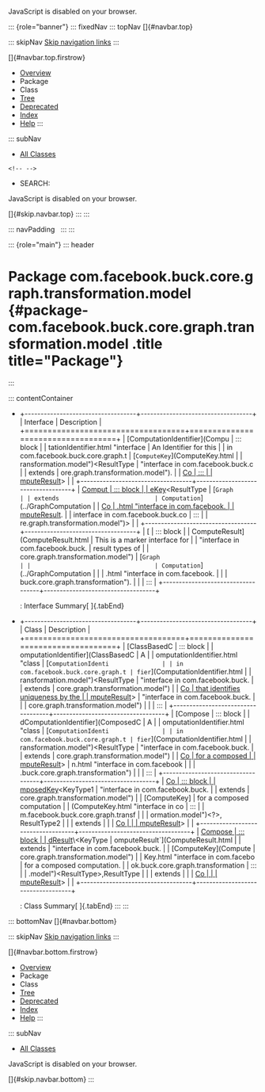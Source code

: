 <div>

JavaScript is disabled on your browser.

</div>

::: {role="banner"}
::: fixedNav
::: topNav
[]{#navbar.top}

::: skipNav
[Skip navigation links](#skip.navbar.top "Skip navigation links")
:::

[]{#navbar.top.firstrow}

-   [Overview](../../../../../../../index.html)
-   Package
-   Class
-   [Tree](package-tree.html)
-   [Deprecated](../../../../../../../deprecated-list.html)
-   [Index](../../../../../../../index-all.html)
-   [Help](../../../../../../../help-doc.html)
:::

::: subNav
-   [All Classes](../../../../../../../allclasses.html)

```{=html}
<!-- -->
```
-   SEARCH:

<div>

<div>

JavaScript is disabled on your browser.

</div>

</div>

[]{#skip.navbar.top}
:::
:::

::: navPadding
 
:::
:::

::: {role="main"}
::: header
# Package com.facebook.buck.core.graph.transformation.model {#package-com.facebook.buck.core.graph.transformation.model .title title="Package"}
:::

::: contentContainer
-   +-----------------------------------+-----------------------------------+
    | Interface                         | Description                       |
    +===================================+===================================+
    | [ComputationIdentifier](Compu     | ::: block                         |
    | tationIdentifier.html "interface  | An Identifier for this            |
    | in com.facebook.buck.core.graph.t | [`ComputeKey`](ComputeKey.html    |
    | ransformation.model")\<ResultType | "interface in com.facebook.buck.c |
    | extends                           | ore.graph.transformation.model"). |
    | [Co                               | :::                               |
    | mputeResult](ComputeResult.html " |                                   |
    | interface in com.facebook.buck.co |                                   |
    | re.graph.transformation.model")\> |                                   |
    +-----------------------------------+-----------------------------------+
    | [Comput                           | ::: block                         |
    | eKey](ComputeKey.html "interface  | This is an interface for all keys |
    | in com.facebook.buck.core.graph.t | to be used in                     |
    | ransformation.model")\<ResultType | [`Graph                           |
    | extends                           | Computation`](../GraphComputation |
    | [Co                               | .html "interface in com.facebook. |
    | mputeResult](ComputeResult.html " | buck.core.graph.transformation"). |
    | interface in com.facebook.buck.co | :::                               |
    | re.graph.transformation.model")\> |                                   |
    +-----------------------------------+-----------------------------------+
    | [                                 | ::: block                         |
    | ComputeResult](ComputeResult.html | This is a marker interface for    |
    |  "interface in com.facebook.buck. | result types of                   |
    | core.graph.transformation.model") | [`Graph                           |
    |                                   | Computation`](../GraphComputation |
    |                                   | .html "interface in com.facebook. |
    |                                   | buck.core.graph.transformation"). |
    |                                   | :::                               |
    +-----------------------------------+-----------------------------------+

    : Interface Summary[ ]{.tabEnd}

-   +-----------------------------------+-----------------------------------+
    | Class                             | Description                       |
    +===================================+===================================+
    | [ClassBasedC                      | ::: block                         |
    | omputationIdentifier](ClassBasedC | A                                 |
    | omputationIdentifier.html "class  | [`ComputationIdenti               |
    | in com.facebook.buck.core.graph.t | fier`](ComputationIdentifier.html |
    | ransformation.model")\<ResultType |  "interface in com.facebook.buck. |
    | extends                           | core.graph.transformation.model") |
    | [Co                               | that identifies uniqueness by the |
    | mputeResult](ComputeResult.html " | class of the                      |
    | interface in com.facebook.buck.co | [`ComputeKey`](ComputeKey.html    |
    | re.graph.transformation.model")\> |  "interface in com.facebook.buck. |
    |                                   | core.graph.transformation.model") |
    |                                   | :::                               |
    +-----------------------------------+-----------------------------------+
    | [Compose                          | ::: block                         |
    | dComputationIdentifier](ComposedC | A                                 |
    | omputationIdentifier.html "class  | [`ComputationIdenti               |
    | in com.facebook.buck.core.graph.t | fier`](ComputationIdentifier.html |
    | ransformation.model")\<ResultType |  "interface in com.facebook.buck. |
    | extends                           | core.graph.transformation.model") |
    | [Co                               | for a composed                    |
    | mputeResult](ComputeResult.html " | [`Grap                            |
    | interface in com.facebook.buck.co | hComputation`](../GraphComputatio |
    | re.graph.transformation.model")\> | n.html "interface in com.facebook |
    |                                   | .buck.core.graph.transformation") |
    |                                   | :::                               |
    +-----------------------------------+-----------------------------------+
    | [Co                               | ::: block                         |
    | mposedKey](ComposedKey.html "clas | The                               |
    | s in com.facebook.buck.core.graph | [`ComputeKey`](ComputeKey.html    |
    | .transformation.model")\<KeyType1 |  "interface in com.facebook.buck. |
    | extends                           | core.graph.transformation.model") |
    | [ComputeKey]                      | for a composed computation        |
    | (ComputeKey.html "interface in co | :::                               |
    | m.facebook.buck.core.graph.transf |                                   |
    | ormation.model")\<?\>,​ResultType2 |                                   |
    | extends                           |                                   |
    | [Co                               |                                   |
    | mputeResult](ComputeResult.html " |                                   |
    | interface in com.facebook.buck.co |                                   |
    | re.graph.transformation.model")\> |                                   |
    +-----------------------------------+-----------------------------------+
    | [Compose                          | ::: block                         |
    | dResult](ComposedResult.html "cla | The                               |
    | ss in com.facebook.buck.core.grap | [`C                               |
    | h.transformation.model")\<KeyType | omputeResult`](ComputeResult.html |
    | extends                           |  "interface in com.facebook.buck. |
    | [ComputeKey](Compute              | core.graph.transformation.model") |
    | Key.html "interface in com.facebo | for a composed computation.       |
    | ok.buck.core.graph.transformation | :::                               |
    | .model")\<ResultType\>,​ResultType |                                   |
    | extends                           |                                   |
    | [Co                               |                                   |
    | mputeResult](ComputeResult.html " |                                   |
    | interface in com.facebook.buck.co |                                   |
    | re.graph.transformation.model")\> |                                   |
    +-----------------------------------+-----------------------------------+

    : Class Summary[ ]{.tabEnd}
:::
:::

::: bottomNav
[]{#navbar.bottom}

::: skipNav
[Skip navigation links](#skip.navbar.bottom "Skip navigation links")
:::

[]{#navbar.bottom.firstrow}

-   [Overview](../../../../../../../index.html)
-   Package
-   Class
-   [Tree](package-tree.html)
-   [Deprecated](../../../../../../../deprecated-list.html)
-   [Index](../../../../../../../index-all.html)
-   [Help](../../../../../../../help-doc.html)
:::

::: subNav
-   [All Classes](../../../../../../../allclasses.html)

<div>

<div>

JavaScript is disabled on your browser.

</div>

</div>

[]{#skip.navbar.bottom}
:::

